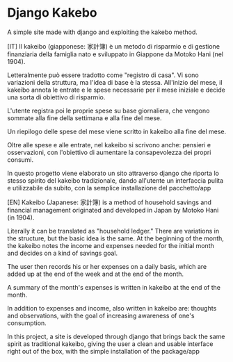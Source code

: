 # Django Kakebo

A simple site made with django and exploiting the kakebo method.


[IT]
Il kakeibo (giapponese: 家計簿) è un metodo di risparmio e di gestione finanziaria della famiglia nato e sviluppato in Giappone da Motoko Hani (nel 1904).

Letteralmente può essere tradotto come "registro di casa". Vi sono variazioni della struttura, ma l'idea di base è la stessa.
All'inizio del mese, il kakeibo annota le entrate e le spese necessarie per il mese iniziale e decide una sorta di obiettivo di risparmio.

L'utente registra poi le proprie spese su base giornaliera, che vengono sommate alla fine della settimana e alla fine del mese.

Un riepilogo delle spese del mese viene scritto in kakeibo alla fine del mese.

Oltre alle spese e alle entrate, nel kakeibo si scrivono anche: pensieri e osservazioni, con l'obiettivo di aumentare la consapevolezza dei propri consumi.

In questo progetto viene elaborato un sito attraverso django che riporta lo stesso spirito del kakeibo tradizionale, dando all'utente un interfaccia pulita e utilizzabile da subito, con la semplice installazione del pacchetto/app

[EN]
Kakeibo (Japanese: 家計簿) is a method of household savings and financial management originated and developed in Japan by Motoko Hani (in 1904).

Literally it can be translated as "household ledger." There are variations in the structure, but the basic idea is the same.
At the beginning of the month, the kakeibo notes the income and expenses needed for the initial month and decides on a kind of savings goal.

The user then records his or her expenses on a daily basis, which are added up at the end of the week and at the end of the month.

A summary of the month's expenses is written in kakeibo at the end of the month.

In addition to expenses and income, also written in kakeibo are: thoughts and observations, with the goal of increasing awareness of one's consumption.

In this project, a site is developed through django that brings back the same spirit as traditional kakeibo, giving the user a clean and usable interface right out of the box, with the simple installation of the package/app
